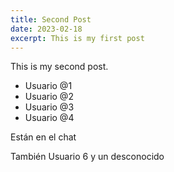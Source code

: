 ```yaml
---
title: Second Post
date: 2023-02-18
excerpt: This is my first post
---
```


This is my second post.

- Usuario @1
- Usuario @2
- Usuario @3
- Usuario @4

Están en el chat

También Usuario 6 y un desconocido